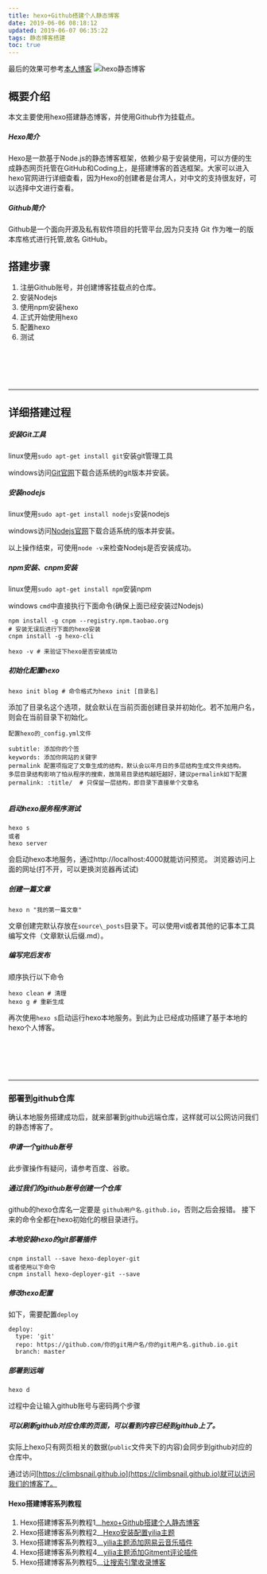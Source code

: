 ```yaml
---
title: hexo+Github搭建个人静态博客
date: 2019-06-06 08:18:12
updated: 2019-06-07 06:35:22
tags: 静态博客搭建
toc: true
---
```

最后的效果可参考[本人博客](https://climbsnail.github.io)
![hexo静态博客](https://gitee.com/ClimbSnailQ/Project_Image/raw/master/Note/blog.jpg)
## 概要介绍
本文主要使用hexo搭建静态博客，并使用Github作为挂载点。

##### Hexo简介
Hexo是一款基于Node.js的静态博客框架，依赖少易于安装使用，可以方便的生成静态网页托管在GitHub和Coding上，是搭建博客的首选框架。大家可以进入hexo官网进行详细查看，因为Hexo的创建者是台湾人，对中文的支持很友好，可以选择中文进行查看。
##### Github简介
Github是一个面向开源及私有软件项目的托管平台,因为只支持 Git 作为唯一的版本库格式进行托管,故名 GitHub。

## 搭建步骤
1. 注册Github账号，并创建博客挂载点的仓库。
2. 安装Nodejs
3. 使用npm安装hexo
4. 正式开始使用hexo
5. 配置hexo
6. 测试

<!-- more -->

<br>
<br>
<br>
<br>

***

## 详细搭建过程
##### 安装Git工具
linux使用`sudo apt-get install git`安装git管理工具

windows访问[Git官网](https://git-scm.com/downloads)下载合适系统的git版本并安装。

##### 安装nodejs
linux使用`sudo apt-get install nodejs`安装nodejs

windows访问[Nodejs官网](http://nodejs.cn/)下载合适系统的版本并安装。

以上操作结束，可使用`node -v`来检查Nodejs是否安装成功。

##### npm安装、cnpm安装
linux使用`sudo apt-get install npm`安装npm

windows `cmd`中直接执行下面命令(确保上面已经安装过Nodejs)
```
npm install -g cnpm --registry.npm.taobao.org
# 安装无误后进行下面的hexo安装
cnpm install -g hexo-cli

hexo -v # 来验证下hexo是否安装成功
```

##### 初始化配置hexo
```
hexo init blog # 命令格式为hexo init [目录名]
```
添加了目录名这个选项，就会默认在当前页面创建目录并初始化。若不加用户名，则会在当前目录下初始化。
```
配置hexo的_config.yml文件

subtitle: 添加你的个签
keywords: 添加你网站的关键字
permalink 配置项指定了文章生成的结构，默认会以年月日的多层结构生成文件夹结构。
多层目录结构影响了怕从程序的搜索，故简易目录结构越短越好，建议permalink如下配置
permalink: :title/  # 只保留一层结构，即目录下直接单个文章名


```

##### 启动hexo服务程序测试
```shell
hexo s
或者
hexo server
```
会启动hexo本地服务，通过http://localhost:4000就能访问预览。
    浏览器访问上面的网址(打不开，可以更换浏览器再试试)

##### 创建一篇文章
```shell
hexo n "我的第一篇文章"
```
文章创建完默认存放在`source\_posts`目录下。可以使用vi或者其他的记事本工具编写文件（文章默认后缀.md）。

##### 编写完后发布
顺序执行以下命令
```shell
hexo clean # 清理
hexo g # 重新生成
```
再次使用`hexo s`启动运行hexo本地服务。到此为止已经成功搭建了基于本地的hexo个人博客。

<br>
<br>
<br>
<br>

***

### 部署到github仓库
确认本地服务搭建成功后，就来部署到github远端仓库，这样就可以公网访问我们的静态博客了。
##### 申请一个github账号
此步骤操作有疑问，请参考百度、谷歌。
##### 通过我们的github账号创建一个仓库
github的hexo仓库名一定要是 `github用户名.github.io`，否则之后会报错。
接下来的命令全都在hexo初始化的根目录进行。
##### 本地安装hexo的git部署插件
```shell
cnpm install --save hexo-deployer-git
或者使用以下命令
cnpm install hexo-deployer-git --save
```
##### 修改hexo配置
如下，需要配置`deploy`
```shell
deploy:
  type: 'git'
  repo: https://github.com/你的git用户名/你的git用户名.github.io.git
  branch: master
```
##### 部署到远端
```shell
hexo d
```
过程中会让输入github账号与密码两个步骤
##### 可以刷新github对应仓库的页面，可以看到内容已经到github上了。
实际上hexo只有网页相关的数据(`public`文件夹下的内容)会同步到github对应的仓库中。

通过访问[https://climbsnail.github.io](https://climbsnail.github.io)就可以访问我们的博客了。

#### Hexo搭建博客系列教程
1. Hexo搭建博客系列教程1__[hexo+Github搭建个人静态博客](../hexo+Github搭建个人静态博客)
2. Hexo搭建博客系列教程2__[Hexo安装配置yilia主题](../Hexo安装配置yilia主题)
3. Hexo搭建博客系列教程3__[yilia主题添加网易云音乐插件](../yilia主题添加网易云音乐插件)
4. Hexo搭建博客系列教程4__[yilia主题添加Gitment评论插件](../yilia主题添加Gitment评论插件题)
5. Hexo搭建博客系列教程5__[让搜索引擎收录博客](../让搜索引擎收录博客)
